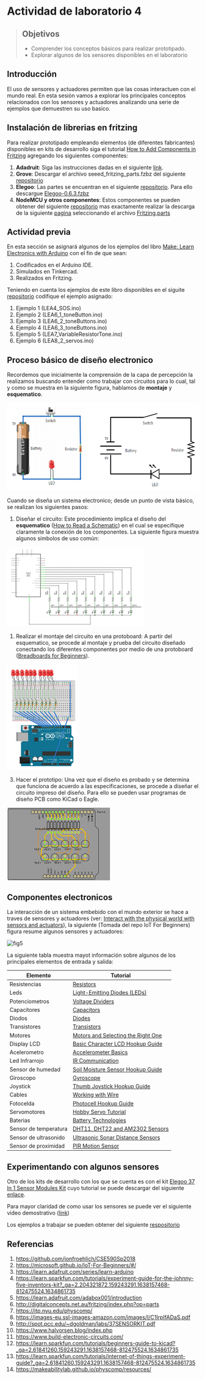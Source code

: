 # Actividad de laboratorio 4

> ## Objetivos
> * Comprender los conceptos básicos para realizar prototipado.
> * Explorar algunos de los sensores disponibles en el laboratorio

## Introducción

El uso de sensores y actuadores permiten que las cosas interactuen con el mundo real. En esta sesión vamos a explorar los principales conceptos relacionados con los sensores y actuadores analizando una serie de ejemplos que demuestren su uso basico.

## Instalación de librerias en fritzing

Para realizar prototipado empleando elementos (de diferentes fabricantes) disponibles en kits de desarrollo siga el tutorial [How to Add Components in Fritzing](https://steemit.com/utopian-io/@thinkingmind/how-to-add-components-in-fritzing) agregando los siguientes componentes:
1. **Adadruit**: Siga las instrucciones dadas en el siguiente [link](https://learn.adafruit.com/using-the-adafruit-library-with-fritzing/import-the-library-into-fritzing).
2. **Grove**: Descargar el archivo seeed_fritzing_parts.fzbz del siguiente [repositorio](https://github.com/Seeed-Studio/fritzing_parts)
3. **Elegoo**: Las partes se encuentran en el siguiente [repositorio](https://github.com/marcinwisniowski/ElegooFritzingBin). Para ello descargue [Elegoo-0.6.3.fzbz](https://github.com/marcinwisniowski/ElegooFritzingBin/releases/download/0.6.3/Elegoo-0.6.3.fzbz) 
4. **NodeMCU y otros componentes**: Estos componentes se pueden obtener del siguiente [repositorio](https://github.com/AchimPieters/Fritzing-Custom-Parts) mas exactamente realizar la descarga de la siguiente [pagina](https://github.com/AchimPieters/Fritzing-Custom-Parts/releases/tag/0.0.1) seleccionando el archivo [Fritzing.parts](https://github.com/AchimPieters/Fritzing-Custom-Parts/releases/download/0.0.1/Fritzing.parts.zip) 


## Actividad previa

En esta sección se asignará algunos de los ejemplos del libro [Make: Learn Electronics with Arduino](https://www.oreilly.com/library/view/learn-electronics-with/9781680454420/) con el fin de que sean:
1. Codificados en el Arduino IDE.
2. Simulados en Tinkercad.
3. Realizados en Fritzing.

Teniendo en cuenta los ejemplos de este libro disponibles en el siguite [repositorio](https://github.com/arduinotogo/LEA) codifique el ejemplo asignado:
1. Ejemplo 1 (LEA4_SOS.ino)
2. Ejemplo 2 (LEA6_1_toneButton.ino)
3. Ejemplo 3 (LEA6_2_toneButtons.ino)
4. Ejemplo 4 (LEA6_3_toneButtons.ino)
5. Ejemplo 5 (LEA7_VariableResistorTone.ino)
6. Ejemplo 6 (LEA8_2_servos.ino)

## Proceso básico de diseño electronico

Recordemos que inicialmente la comprensión de la capa de percepción la realizamos buscando entender como trabajar con circuitos para lo cual, tal y como se muestra en la siguiente figura, hablamos de **montaje** y **esquematico**.

![fig1](fig1-circuito.png)

Cuando se diseña un sistema electronico; desde un punto de vista básico, se realizan los siguientes pasos:
1. Diseñar el circuito: Este procedimiento implica el diseño del **esquematico** ([How to Read a Schematic](https://learn.sparkfun.com/tutorials/how-to-read-a-schematic/all)) en el cual se especifique claramente la conexión de los componentes. La siguiente figura muestra algunos simbolos de uso común:

![fig2](fig2-esquematico.png)

1. Realizar el montaje del circuito en una protoboard: A partir del esquematico, se procede al montaje y prueba del circuito diseñado conectando los diferentes componentes por medio de una protoboard ([Breadboards for Beginners](https://learn.adafruit.com/breadboards-for-beginners)).

![fig3](fig3-montaje.png)

3. Hacer el prototipo: Una vez que el diseño es probado y se determina que funciona de acuerdo a las especificaciones, se procede a diseñar el circuito impreso del diseño. Para ello se pueden usar programas de diseño PCB como KiCad o Eagle.

![fig4](fig4-pcb.png)

## Componentes electronicos

La interacción de un sistema embebido con el mundo exterior se hace a traves de sensores y actuadores (ver: [Interact with the physical world with sensors and actuators](https://microsoft.github.io/IoT-For-Beginners/#/1-getting-started/lessons/3-sensors-and-actuators/README)), la siguiente (Tomada del repo IoT For Beginners) figura resume algunos sensores y actuadores:

![fig5](https://microsoft.github.io/IoT-For-Beginners/sketchnotes/lesson-3.jpg)

La siguiente tabla muestra mayot información sobre algunos de los principales elementos de entrada y salida:

|Elemento|Tutorial|
|--|--|
|Resistencias|[Resistors](https://learn.sparkfun.com/tutorials/resistors)|
|Leds|[Light-Emitting Diodes (LEDs)](https://learn.sparkfun.com/tutorials/light-emitting-diodes-leds?_ga=2.225295578.159243291.1638157468-812475524.1634861735)|
|Potenciometros|[Voltage Dividers](https://learn.sparkfun.com/tutorials/voltage-dividers)|
|Capacitores|[Capacitors](https://learn.sparkfun.com/tutorials/capacitors)|
|Diodos|[Diodes](https://learn.sparkfun.com/tutorials/diodes)|
|Transistores|[Transistors](https://learn.sparkfun.com/tutorials/transistors)|
|Motores|[Motors and Selecting the Right One](https://learn.sparkfun.com/tutorials/motors-and-selecting-the-right-one)|
|Display LCD|[Basic Character LCD Hookup Guide](https://learn.sparkfun.com/tutorials/basic-character-lcd-hookup-guide?_ga=2.57652842.159243291.1638157468-812475524.1634861735)|
|Acelerometro|[Accelerometer Basics](https://learn.sparkfun.com/tutorials/accelerometer-basics)|
|Led Infrarrojo|[IR Communication](https://learn.sparkfun.com/tutorials/ir-communication)|
|Sensor de humedad|[Soil Moisture Sensor Hookup Guide](https://learn.sparkfun.com/tutorials/soil-moisture-sensor-hookup-guide?_ga=2.70021712.159243291.1638157468-812475524.1634861735)|
|Giroscopo|[Gyroscope](https://learn.sparkfun.com/tutorials/gyroscope)|
|Joystick|[Thumb Joystick Hookup Guide](https://learn.sparkfun.com/tutorials/thumb-joystick-hookup-guide?_ga=2.67418961.159243291.1638157468-812475524.1634861735)|
|Cables|[Working with Wire](https://learn.sparkfun.com/tutorials/working-with-wire?_ga=2.225295578.159243291.1638157468-812475524.1634861735)|
|Fotocelda|[Photocell Hookup Guide](https://learn.sparkfun.com/tutorials/photocell-hookup-guide?_ga=2.225295578.159243291.1638157468-812475524.1634861735)|
|Servomotores|[Hobby Servo Tutorial](https://learn.sparkfun.com/tutorials/hobby-servo-tutorial?_ga=2.57505002.159243291.1638157468-812475524.1634861735)|
|Baterias|[Battery Technologies](https://learn.sparkfun.com/tutorials/battery-technologies)|
|Sensor de temperatura|[DHT11, DHT22 and AM2302 Sensors](https://learn.adafruit.com/dht)|
|Sensor de ultrasonido|[Ultrasonic Sonar Distance Sensors](https://learn.adafruit.com/ultrasonic-sonar-distance-sensors)|
|Sensor de proximidad|[PIR Motion Sensor](https://learn.adafruit.com/pir-passive-infrared-proximity-motion-sensor)|

## Experimentando con algunos sensores

Otro de los kits de desarrollo con los que se cuenta es con el kit [Elegoo 37 In 1 Sensor Modules Kit](https://www.elegoo.com/products/elegoo-37-in-1-sensor-kit) cuyo tutorial se puede descargar del siguiente [enlace](http://spot.pcc.edu/~dgoldman/labs/37SENSORKIT.pdf). 

Para mayor claridad de como usar los sensores se puede ver el siguiente video demostrativo ([link](https://www.youtube.com/watch?v=Df11Dbu6LzU))

Los ejemplos a trabajar se pueden obtener del siguiente [respositorio](https://github.com/ieee-uh-makers/elegoo-sensor-kit)

## Referencias

1. https://github.com/jonfroehlich/CSE590Sp2018
2. https://microsoft.github.io/IoT-For-Beginners/#/
3. https://learn.adafruit.com/series/learn-arduino
4. https://learn.sparkfun.com/tutorials/experiment-guide-for-the-johnny-five-inventors-kit?_ga=2.204321872.159243291.1638157468-812475524.1634861735
5. https://learn.adafruit.com/adabox001/introduction
6. http://digitalconcepts.net.au/fritzing/index.php?op=parts
7. https://itp.nyu.edu/physcomp/
8. https://images-eu.ssl-images-amazon.com/images/I/C1lrpIfADaS.pdf
9. http://spot.pcc.edu/~dgoldman/labs/37SENSORKIT.pdf
10. https://www.halvorsen.blog/index.php
11. https://www.build-electronic-circuits.com/
12. https://learn.sparkfun.com/tutorials/beginners-guide-to-kicad?_ga=2.61841260.159243291.1638157468-812475524.1634861735
13. https://learn.sparkfun.com/tutorials/internet-of-things-experiment-guide?_ga=2.61841260.159243291.1638157468-812475524.1634861735
14. https://makeabilitylab.github.io/physcomp/resources/
    







